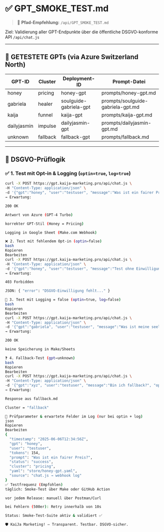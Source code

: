 # ✅ GPT_SMOKE_TEST.md

> 📁 **Pfad-Empfehlung:** `/api/GPT_SMOKE_TEST.md`

Ziel: Validierung aller GPT-Endpunkte über die öffentliche DSGVO-konforme API `/api/chat.js`

---

## 🧪 GETESTETE GPTs (via Azure Switzerland North)

| GPT-ID       | Cluster   | Deployment-ID               | Prompt-Datei                      |
|--------------|-----------|-----------------------------|-----------------------------------|
| honey        | pricing   | honey-gpt                   | prompts/honey-gpt.md              |
| gabriela     | healer    | soulguide-gabriela-gpt      | prompts/soulguide-gabriela-gpt.md |
| kaija        | funnel    | kaija-gpt                   | prompts/kaija-gpt.md              |
| dailyjasmin  | impulse   | dailyjasmin-gpt             | prompts/dailyjasmin-gpt.md        |
| unknown      | fallback  | fallback-gpt                | prompts/fallback.md               |

---

## 🔐 DSGVO-Prüflogik

### ✅ 1. Test mit Opt-in & Logging (`optin=true`, `log=true`)
```bash
curl -X POST https://gpt.kaija-marketing.pro/api/chat.js \
-H "Content-Type: application/json" \
-d '{"gpt":"honey", "user":"testuser", "message":"Was ist ein fairer Preis?", "optin":true, "log":true}'
→ Erwartung:

200 OK

Antwort von Azure (GPT-4 Turbo)

korrekter GPT-Stil (Honey = Pricing)

Logging in Google Sheet (Make.com Webhook)

❌ 2. Test mit fehlendem Opt-in (optin=false)
bash
Kopieren
Bearbeiten
curl -X POST https://gpt.kaija-marketing.pro/api/chat.js \
-H "Content-Type: application/json" \
-d '{"gpt":"honey", "user":"testuser", "message":"Test ohne Einwilligung", "optin":false, "log":true}'
→ Erwartung:

403 Forbidden

JSON: { "error": "DSGVO-Einwilligung fehlt..." }

🛑 3. Test mit Logging = false (optin=true, log=false)
bash
Kopieren
Bearbeiten
curl -X POST https://gpt.kaija-marketing.pro/api/chat.js \
-H "Content-Type: application/json" \
-d '{"gpt":"gabriela", "user":"testuser", "message":"Was ist meine seelische Identität?", "optin":true, "log":false}'
→ Erwartung:

200 OK

keine Speicherung in Make/Sheets

❓ 4. Fallback-Test (gpt=unknown)
bash
Kopieren
Bearbeiten
curl -X POST https://gpt.kaija-marketing.pro/api/chat.js \
-H "Content-Type: application/json" \
-d '{"gpt":"xyz", "user":"testuser", "message":"Bin ich fallback?", "optin":true, "log":true}'
→ Erwartung:

Response aus fallback.md

Cluster = "fallback"

🧾 Prüfparameter & erwartete Felder im Log (nur bei optin + log)
json
Kopieren
Bearbeiten
{
  "timestamp": "2025-06-06T12:34:56Z",
  "gpt": "honey",
  "user": "testuser",
  "tokens": 154,
  "prompt": "Was ist ein fairer Preis?",
  "status": "success",
  "cluster": "pricing",
  "yaml": "store/honey-gpt.yaml",
  "source": "chat.js → webhook log"
}
✅ Testfrequenz (Empfohlen)
täglich: Smoke-Test über Make oder GitHub Action

vor jedem Release: manuell über Postman/Curl

bei Fehlern (500er): Retry innerhalb von 10s

Status: Smoke-Test-Suite aktiv & validiert ✅

🛡️ KaiJa Marketing! – Transparent. Testbar. DSGVO-sicher.
